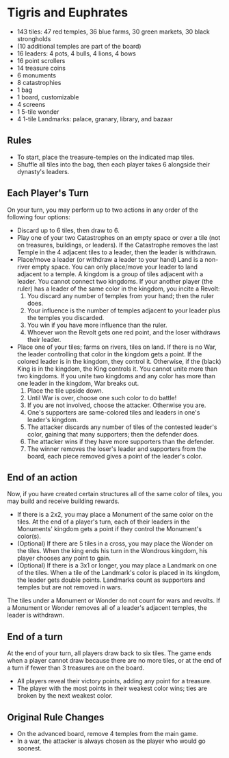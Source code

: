 # Tigris and Euphrates

- 143 tiles: 47 red temples, 36 blue farms, 30 green markets, 30 black strongholds
- (10 additional temples are part of the board)
- 16 leaders: 4 pots, 4 bulls, 4 lions, 4 bows
- 16 point scrollers
- 14 treasure coins
- 6 monuments
- 8 catastrophies
- 1 bag
- 1 board, customizable
- 4 screens
- 1 5-tile wonder
- 4 1-tile Landmarks: palace, granary, library, and bazaar

## Rules

- To start, place the treasure-temples on the indicated map tiles.
- Shuffle all tiles into the bag, then each player takes 6 alongside their dynasty's leaders.

## Each Player's Turn

On your turn, you may perform up to two actions in any order of the following four options:

- Discard up to 6 tiles, then draw to 6.
- Play one of your two Catastrophes on an empty space or over a tile (not on treasures, buildings, or leaders).
  If the Catastrophe removes the last Temple in the 4 adjacent tiles to a leader, then the leader is withdrawn.
- Place/move a leader (or withdraw a leader to your hand)
  Land is a non-river empty space. You can only place/move your leader to land adjacent to a temple.
  A kingdom is a group of tiles adjacent with a leader. You cannot connect two kingdoms.
  If your another player (the ruler) has a leader of the same color in the kingdom, you incite a Revolt:
  1. You discard any number of temples from your hand; then the ruler does.
  2. Your influence is the number of temples adjacent to your leader plus the temples you discarded.
  3. You win if you have more influence than the ruler.
  4. Whoever won the Revolt gets one red point, and the loser withdraws their leader.
- Place one of your tiles; farms on rivers, tiles on land.
  If there is no War, the leader controlling that color in the kingdom gets a point.
  If the colored leader is in the kingdom, they control it. Otherwise, if the (black) King is in the kingdom, the King controls it.
  You cannot unite more than two kingdoms.
  If you unite two kingdoms and any color has more than one leader in the kingdom, War breaks out.
  1. Place the tile upside down.
  2. Until War is over, choose one such color to do battle!
  3. If you are not involved, choose the attacker. Otherwise you are.
  4. One's supporters are same-colored tiles and leaders in one's leader's kingdom.
  5. The attacker discards any number of tiles of the contested leader's color, gaining that many supporters; then the defender does.
  6. The attacker wins if they have more supporters than the defender.
  7. The winner removes the loser's leader and supporters from the board, each piece removed gives a point of the leader's color.

## End of an action

Now, if you have created certain structures all of the same color of tiles, you may build and receive building rewards.

- If there is a 2x2, you may place a Monument of the same color on the tiles.
  At the end of a player's turn, each of their leaders in the Monuments' kingdom gets a point if they control the Monument's color(s).
- (Optional) If there are 5 tiles in a cross, you may place the Wonder on the tiles.
  When the king ends his turn in the Wondrous kingdom, his player chooses any point to gain.
- (Optional) If there is a 3x1 or longer, you may place a Landmark on one of the tiles.
  When a tile of the Landmark's color is placed in its kingdom, the leader gets double points.
  Landmarks count as supporters and temples but are not removed in wars.

The tiles under a Monument or Wonder do not count for wars and revolts.
If a Monument or Wonder removes all of a leader's adjacent temples, the leader is withdrawn.

## End of a turn

At the end of your turn, all players draw back to six tiles.
The game ends when a player cannot draw because there are no more tiles, or at the end of a turn if fewer than 3 treasures are on the board.

- All players reveal their victory points, adding any point for a treasure.
- The player with the most points in their weakest color wins; ties are broken by the next weakest color.

## Original Rule Changes

- On the advanced board, remove 4 temples from the main game.
- In a war, the attacker is always chosen as the player who would go soonest.
